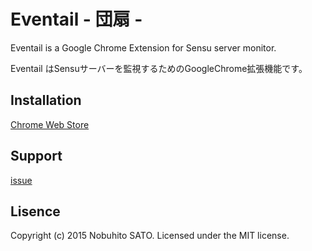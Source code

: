 # Eventail - 団扇 - 

Eventail is a Google Chrome Extension for Sensu server monitor.

Eventail はSensuサーバーを監視するためのGoogleChrome拡張機能です。

## Installation

[Chrome Web Store]()

## Support

[issue]()

## Lisence

Copyright (c) 2015 Nobuhito SATO. Licensed under the MIT license.

